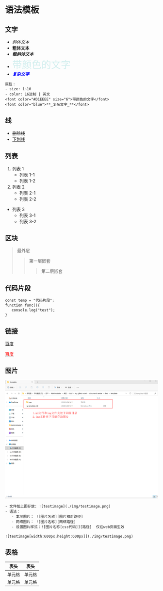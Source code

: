 # 语法模板

## 文字

- _斜体文本_
- **粗体文本**
- **_粗斜体文本_**
- <font color="#D1EEEE" size="6">带颜色的文字</font>
- <font color="blue">**_复杂文字_**</font>
```
属性：
- size: 1~10
- color: 16进制 | 英文
<font color="#D1EEEE" size="6">带颜色的文字</font>
<font color="blue">**_复杂文字_**</font>
```

## 线

- ~~删除线~~
- <u>下划线</u>

## 列表

1. 列表 1
   - 列表 1-1
   - 列表 1-2
2. 列表 2
   - 列表 2-1
   - 列表 2-2

- 列表 3
  - 列表 3-1
  - 列表 3-2

## 区块

> 最外层
>
> > 第一层嵌套
> >
> > > 第二层嵌套

## 代码片段

```
const temp = "代码片段";
function func(){
   console.log("test");
}
```

## 链接

[百度](http://www.baidu.com)

[<font color="red">百度</font>](http://www.baidu.com)

## 图片

![testimage[width:600px;height:600px]](./img/testimage.png)

```
- 文件如上图存放: ![testimage](./img/testimage.png)
- 语法：
   - 本地图片： ![图片名称][图片相对路径]
   - 网络图片： ![图片名称][网络路径]
   - 设置图片样式：![图片名称[css代码]][路径]  仅在web页面生效
```
```![testimage[width:600px;height:600px]](./img/testimage.png)```


## 表格

| 表头   | 表头   |
| ------ | ------ |
| 单元格 | 单元格 |
| 单元格 | 单元格 |
